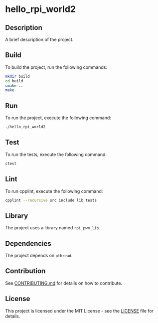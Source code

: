 # hello_rpi_world2

## Description

A brief description of the project.

## Build

To build the project, run the following commands:

```sh
mkdir build
cd build
cmake ..
make
```

## Run

To run the project, execute the following command:

```sh
./hello_rpi_world2
```

## Test

To run the tests, execute the following command:

```sh
ctest
```

## Lint

To run cpplint, execute the following command:

```sh
cpplint --recursive src include lib tests
```

## Library

The project uses a library named `rpi_pwm_lib`.

## Dependencies

The project depends on `pthread`.

## Contribution

See [CONTRIBUTING.md](CONTRIBUTING.md) for details on how to contribute.

## License

This project is licensed under the MIT License - see the [LICENSE](LICENSE) file for details.
